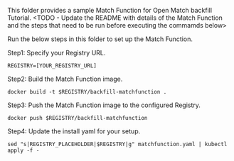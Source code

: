 This folder provides a sample Match Function for Open Match backfill Tutorial.
<TODO - Update the README with details of the Match Function and the steps that need
to be run before executing the commamds below>

Run the below steps in this folder to set up the Match Function.

Step1: Specify your Registry URL.
```
REGISTRY=[YOUR_REGISTRY_URL]
```

Step2: Build the Match Function image.
```
docker build -t $REGISTRY/backfill-matchfunction .
```

Step3: Push the Match Function image to the configured Registry.
```
docker push $REGISTRY/backfill-matchfunction
```

Step4: Update the install yaml for your setup.
```
sed "s|REGISTRY_PLACEHOLDER|$REGISTRY|g" matchfunction.yaml | kubectl apply -f -
```
